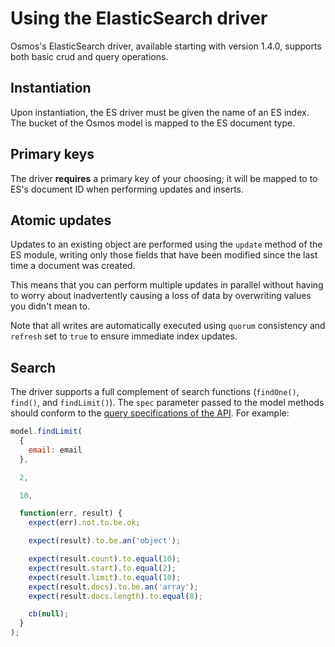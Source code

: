 # Using the ElasticSearch driver

Osmos's ElasticSearch driver, available starting with version 1.4.0, supports both basic crud and query operations.

## Instantiation

Upon instantiation, the ES driver must be given the name of an ES index. The bucket of the Osmos model is mapped to the ES document type.

## Primary keys

The driver **requires** a primary key of your choosing; it will be mapped to to ES's document ID when performing updates and inserts.

## Atomic updates

Updates to an existing object are performed using the `update` method of the ES module, writing only those fields that have been modified since the last time a document was created.

This means that you can perform multiple updates in parallel without having to worry about inadvertently causing a loss of data by overwriting values you didn't mean to.

Note that all writes are automatically executed using `quorum` consistency and `refresh` set to `true` to ensure immediate index updates.

## Search

The driver supports a full complement of search functions (`findOne()`, `find()`, and `findLimit()`). The `spec` parameter passed to the model methods should conform to the [query specifications of the API](http://www.elasticsearch.org/guide/en/elasticsearch/reference/current/query-dsl.html). For example:

```javascript
model.findLimit(
  {
    email: email
  },

  2,

  10,

  function(err, result) {
    expect(err).not.to.be.ok;

    expect(result).to.be.an('object');

    expect(result.count).to.equal(10);
    expect(result.start).to.equal(2);
    expect(result.limit).to.equal(10);
    expect(result.docs).to.be.an('array');
    expect(result.docs.length).to.equal(8);

    cb(null);
  }
);
```
